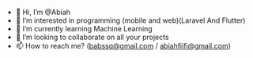 - 👋 Hi, I’m @Abiah
- 👀 I’m interested in programming (mobile and web)(Laravel And Flutter)
- 🌱 I’m currently learning Machine Learning
- 💞️ I’m looking to collaborate on all your projects
- 📫 How to reach me? (babssq@gmail.com / abiahfiifi@gmail.com)

<!---
Abiah/Abiah is a ✨ special ✨ repository because its `README.md` (this file) appears on your GitHub profile.
You can click the Preview link to take a look at your changes.
--->
